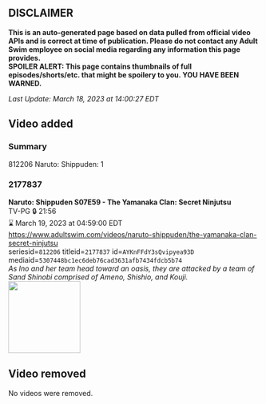 ## DISCLAIMER
**This is an auto-generated page based on data pulled from official video APIs and is correct at time of publication. Please do not contact any Adult Swim employee on social media regarding any information this page provides.**  
**SPOILER ALERT: This page contains thumbnails of full episodes/shorts/etc. that might be spoilery to you. YOU HAVE BEEN WARNED.**  

_Last Update: March 18, 2023 at 14:00:27 EDT_
## Video added
### Summary
812206 Naruto: Shippuden: 1  
### 2177837
**Naruto: Shippuden S07E59 - The Yamanaka Clan: Secret Ninjutsu**  
TV-PG 🔒 21:56  
⌛ March 19, 2023 at 04:59:00 EDT  
https://www.adultswim.com/videos/naruto-shippuden/the-yamanaka-clan-secret-ninjutsu  
seriesid=`812206` titleid=`2177837` id=`AYKnFFdY3sQvipyea93D` mediaid=`5307448bc1ec6deb76cad3631afb7434fdcb5b74`  
_As Ino and her team head toward an oasis, they are attacked by a team of Sand Shinobi comprised of Ameno, Shishio, and Kouji._  
<a href="https://media.cdn.adultswim.com/uploads/20220818/thumbnails/2_22818156455-NarutoShippuden_407_TheYamanakaClanSecretNinjutsu.png"><img src="https://media.cdn.adultswim.com/uploads/20220818/thumbnails/2_22818156455-NarutoShippuden_407_TheYamanakaClanSecretNinjutsu.png" height="144px" /></a>
## Video removed
No videos were removed.  
